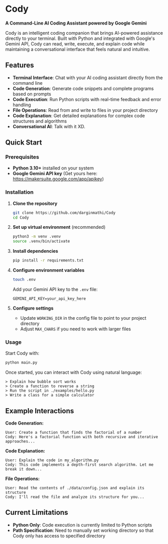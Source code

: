 # Cody

**A Command-Line AI Coding Assistant powered by Google Gemini**

Cody is an intelligent coding companion that brings AI-powered assistance directly to your terminal. Built with Python and integrated with Google's Gemini API, Cody can read, write, execute, and explain code while maintaining a conversational interface that feels natural and intuitive.

## Features

- **Terminal Interface**: Chat with your AI coding assistant directly from the command line
- **Code Generation**: Generate code snippets and complete programs based on prompts
- **Code Execution**: Run Python scripts with real-time feedback and error handling
- **File Operations**: Read from and write to files in your project directory
- **Code Explanation**: Get detailed explanations for complex code structures and algorithms
- **Conversational AI**: Talk with it XD.

## Quick Start

### Prerequisites

- **Python 3.10+** installed on your system
- **Google Gemini API key** (Get yours here: https://makersuite.google.com/app/apikey)

### Installation

1. **Clone the repository**
   ```bash
   git clone https://github.com/darginmathi/Cody
   cd Cody
   ```

2. **Set up virtual environment** (recommended)
   ```bash
   python3 -m venv .venv
   source .venv/bin/activate
   ```

3. **Install dependencies**
   ```bash
   pip install -r requirements.txt
   ```

4. **Configure environment variables**
   ```bash
   touch .env
   ```
   Add your Gemini API key to the `.env` file:
   ```
   GEMINI_API_KEY=your_api_key_here
   ```

5. **Configure settings**
   - Update `WORKING_DIR` in the config file to point to your project directory
   - Adjust `MAX_CHARS` if you need to work with larger files

### Usage

Start Cody with:
```bash
python main.py
```

Once started, you can interact with Cody using natural language:

```
> Explain how bubble sort works
> Create a function to reverse a string
> Run the script in ./examples/hello.py
> Write a class for a simple calculator
```

## Example Interactions

**Code Generation:**
```
User: Create a function that finds the factorial of a number
Cody: Here's a factorial function with both recursive and iterative approaches...
```

**Code Explanation:**
```
User: Explain the code in my_algorithm.py
Cody: This code implements a depth-first search algorithm. Let me break it down...
```

**File Operations:**
```
User: Read the contents of ./data/config.json and explain its structure
Cody: I'll read the file and analyze its structure for you...
```

## Current Limitations

- **Python Only**: Code execution is currently limited to Python scripts
- **Path Specification**: Need to manually set working directory so that Cody only has access to specified directory
